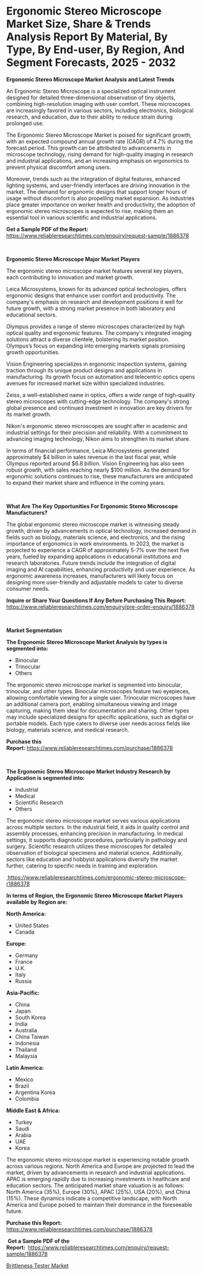 <p><h1>Ergonomic Stereo Microscope Market Size, Share & Trends Analysis Report By Material, By Type, By End-user, By Region, And Segment Forecasts, 2025 - 2032</h1></p><p><strong>Ergonomic Stereo Microscope Market Analysis and Latest Trends</strong></p>
<p><p>An Ergonomic Stereo Microscope is a specialized optical instrument designed for detailed three-dimensional observation of tiny objects, combining high-resolution imaging with user comfort. These microscopes are increasingly favored in various sectors, including electronics, biological research, and education, due to their ability to reduce strain during prolonged use. </p><p>The Ergonomic Stereo Microscope Market is poised for significant growth, with an expected compound annual growth rate (CAGR) of 4.7% during the forecast period. This growth can be attributed to advancements in microscope technology, rising demand for high-quality imaging in research and industrial applications, and an increasing emphasis on ergonomics to prevent physical discomfort among users. </p><p>Moreover, trends such as the integration of digital features, enhanced lighting systems, and user-friendly interfaces are driving innovation in the market. The demand for ergonomic designs that support longer hours of usage without discomfort is also propelling market expansion. As industries place greater importance on worker health and productivity, the adoption of ergonomic stereo microscopes is expected to rise, making them an essential tool in various scientific and industrial applications.</p></p>
<p><strong>Get a Sample PDF of the Report:&nbsp;</strong> <a href="https://www.reliableresearchtimes.com/enquiry/request-sample/1886378?utm_campaign=2326&utm_medium=2&utm_source=Github&utm_content=ia&utm_term=10042025&utm_id=ergonomic-stereo-microscope">https://www.reliableresearchtimes.com/enquiry/request-sample/1886378</a></p>
<p>&nbsp;</p>
<p><strong>Ergonomic Stereo Microscope Major Market Players</strong></p>
<p><p>The ergonomic stereo microscope market features several key players, each contributing to innovation and market growth. </p><p>Leica Microsystems, known for its advanced optical technologies, offers ergonomic designs that enhance user comfort and productivity. The company's emphasis on research and development positions it well for future growth, with a strong market presence in both laboratory and educational sectors.</p><p>Olympus provides a range of stereo microscopes characterized by high optical quality and ergonomic features. The company's integrated imaging solutions attract a diverse clientele, bolstering its market position. Olympus’s focus on expanding into emerging markets signals promising growth opportunities.</p><p>Vision Engineering specializes in ergonomic inspection systems, gaining traction through its unique product designs and applications in manufacturing. Its growth focus on automation and telecentric optics opens avenues for increased market size within specialized industries.</p><p>Zeiss, a well-established name in optics, offers a wide range of high-quality stereo microscopes with cutting-edge technology. The company's strong global presence and continued investment in innovation are key drivers for its market growth.</p><p>Nikon's ergonomic stereo microscopes are sought after in academic and industrial settings for their precision and reliability. With a commitment to advancing imaging technology, Nikon aims to strengthen its market share.</p><p>In terms of financial performance, Leica Microsystems generated approximately $4 billion in sales revenue in the last fiscal year, while Olympus reported around $6.8 billion. Vision Engineering has also seen robust growth, with sales reaching nearly $100 million. As the demand for ergonomic solutions continues to rise, these manufacturers are anticipated to expand their market share and influence in the coming years.</p></p>
<p>&nbsp;</p>
<p><strong>What Are The Key Opportunities For Ergonomic Stereo Microscope Manufacturers?</strong></p>
<p><p>The global ergonomic stereo microscope market is witnessing steady growth, driven by advancements in optical technology, increased demand in fields such as biology, materials science, and electronics, and the rising importance of ergonomics in work environments. In 2023, the market is projected to experience a CAGR of approximately 5-7% over the next five years, fueled by expanding applications in educational institutions and research laboratories. Future trends include the integration of digital imaging and AI capabilities, enhancing productivity and user experience. As ergonomic awareness increases, manufacturers will likely focus on designing more user-friendly and adjustable models to cater to diverse consumer needs.</p></p>
<p><strong>Inquire or Share Your Questions If Any Before Purchasing This Report:</strong> <a href="https://www.reliableresearchtimes.com/enquiry/pre-order-enquiry/1886378?utm_campaign=2326&utm_medium=2&utm_source=Github&utm_content=ia&utm_term=10042025&utm_id=ergonomic-stereo-microscope">https://www.reliableresearchtimes.com/enquiry/pre-order-enquiry/1886378</a></p>
<p>&nbsp;</p>
<p><strong>Market Segmentation</strong></p>
<p><strong>The Ergonomic Stereo Microscope Market Analysis by types is segmented into:</strong></p>
<p><ul><li>Binocular</li><li>Trinocular</li><li>Others</li></ul></p>
<p><p>The ergonomic stereo microscope market is segmented into binocular, trinocular, and other types. Binocular microscopes feature two eyepieces, allowing comfortable viewing for a single user. Trinocular microscopes have an additional camera port, enabling simultaneous viewing and image capturing, making them ideal for documentation and sharing. Other types may include specialized designs for specific applications, such as digital or portable models. Each type caters to diverse user needs across fields like biology, materials science, and medical research.</p></p>
<p><strong>Purchase this Report:&nbsp;</strong><a href="https://www.reliableresearchtimes.com/purchase/1886378?utm_campaign=2326&utm_medium=2&utm_source=Github&utm_content=ia&utm_term=10042025&utm_id=ergonomic-stereo-microscope">https://www.reliableresearchtimes.com/purchase/1886378</a></p>
<p>&nbsp;</p>
<p><strong>The Ergonomic Stereo Microscope Market Industry Research by Application is segmented into:</strong></p>
<p><ul><li>Industrial</li><li>Medical</li><li>Scientific Research</li><li>Others</li></ul></p>
<p><p>The ergonomic stereo microscope market serves various applications across multiple sectors. In the industrial field, it aids in quality control and assembly processes, enhancing precision in manufacturing. In medical settings, it supports diagnostic procedures, particularly in pathology and surgery. Scientific research utilizes these microscopes for detailed observation of biological specimens and material science. Additionally, sectors like education and hobbyist applications diversify the market further, catering to specific needs in training and exploration.</p></p>
<p><a href="https://www.reliableresearchtimes.com/ergonomic-stereo-microscope-r1886378?utm_campaign=2326&utm_medium=2&utm_source=Github&utm_content=ia&utm_term=10042025&utm_id=ergonomic-stereo-microscope">&nbsp;https://www.reliableresearchtimes.com/ergonomic-stereo-microscope-r1886378</a></p>
<p><strong>In terms of Region, the Ergonomic Stereo Microscope Market Players available by Region are:</strong></p>
<p>
    <p> <strong> North America: </strong>
        <ul>
            <li>United States</li>
            <li>Canada</li>
        </ul>
        </p> 
    <p> <strong> Europe: </strong>
        <ul>
            <li>Germany</li>
            <li>France</li>
            <li>U.K.</li>
            <li>Italy</li>
            <li>Russia</li>
        </ul>
        </p> 
    <p> <strong> Asia-Pacific: </strong>
        <ul>
            <li>China</li>
            <li>Japan</li>
            <li>South Korea</li>
            <li>India</li>
            <li>Australia</li>
            <li>China Taiwan</li>
            <li>Indonesia</li>
            <li>Thailand</li>
            <li>Malaysia</li>
        </ul>
        </p> 
    <p> <strong> Latin America: </strong>
        <ul>
            <li>Mexico</li>
            <li>Brazil</li>
            <li>Argentina Korea</li>
            <li>Colombia</li>
        </ul>
        </p> 
    <p> <strong> Middle East & Africa: </strong>
        <ul>
            <li>Turkey</li>
            <li>Saudi</li>
            <li>Arabia</li>
            <li>UAE</li>
            <li>Korea</li>
        </ul>
    </p>
    </p>
<p><p>The ergonomic stereo microscope market is experiencing notable growth across various regions. North America and Europe are projected to lead the market, driven by advancements in research and industrial applications. APAC is emerging rapidly due to increasing investments in healthcare and education sectors. The anticipated market share valuation is as follows: North America (35%), Europe (30%), APAC (25%), USA (20%), and China (15%). These dynamics indicate a competitive landscape, with North America and Europe poised to maintain their dominance in the foreseeable future.</p></p>
<p><strong>Purchase this Report: </strong><a href="https://www.reliableresearchtimes.com/purchase/1886378?utm_campaign=2326&utm_medium=2&utm_source=Github&utm_content=ia&utm_term=10042025&utm_id=ergonomic-stereo-microscope">https://www.reliableresearchtimes.com/purchase/1886378</a></p>
<p>&nbsp;<strong>Get a Sample PDF of the Report:&nbsp;&nbsp;</strong><a href="https://www.reliableresearchtimes.com/enquiry/request-sample/1886378?utm_campaign=2326&utm_medium=2&utm_source=Github&utm_content=ia&utm_term=10042025&utm_id=ergonomic-stereo-microscope">https://www.reliableresearchtimes.com/enquiry/request-sample/1886378</a></p>
<p><strong></strong></p>
<p><p><a href="https://github.com/theyasnare5w/Market-Research-Report-List-1/blob/main/brittleness-tester-market.md?utm_campaign=2326&utm_medium=2&utm_source=Github&utm_content=ia&utm_term=10042025&utm_id=ergonomic-stereo-microscope">Brittleness Tester Market</a></p></p>